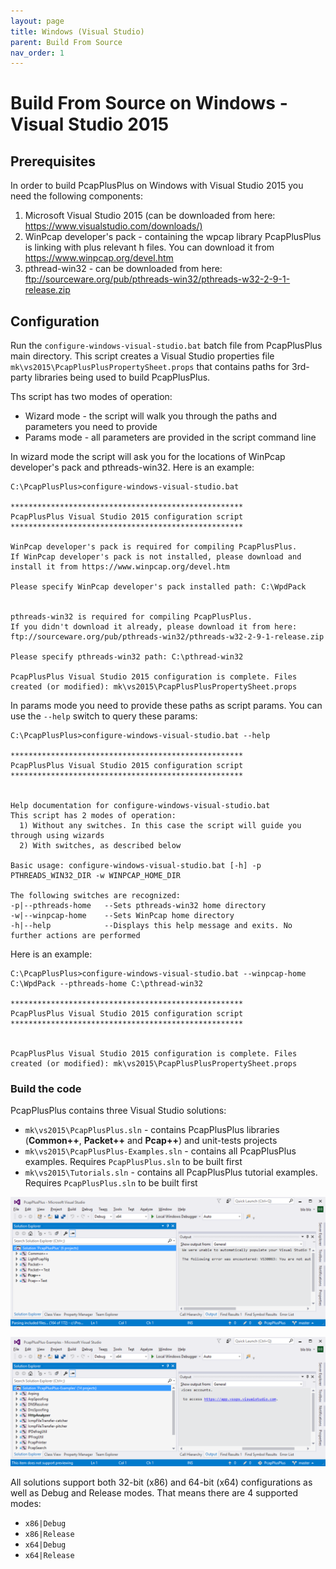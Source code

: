 ```yaml
---
layout: page
title: Windows (Visual Studio)
parent: Build From Source
nav_order: 1
---
```


# Build From Source on Windows - Visual Studio 2015

## Prerequisites

In order to build PcapPlusPlus on Windows with Visual Studio 2015 you need the following components:

1. Microsoft Visual Studio 2015 (can be downloaded from here: <https://www.visualstudio.com/downloads/)>
2. WinPcap developer's pack - containing the wpcap library PcapPlusPlus is linking with plus relevant h files. You can download it from <https://www.winpcap.org/devel.htm>
3. pthread-win32 - can be downloaded from here: <ftp://sourceware.org/pub/pthreads-win32/pthreads-w32-2-9-1-release.zip>

## Configuration

Run the `configure-windows-visual-studio.bat` batch file from PcapPlusPlus main directory. This script creates a Visual Studio properties file `mk\vs2015\PcapPlusPlusPropertySheet.props` that contains paths for 3rd-party libraries being used to build PcapPlusPlus.

Ths script has two modes of operation:

* Wizard mode - the script will walk you through the paths and parameters you need to provide
* Params mode - all parameters are provided in the script command line

In wizard mode the script will ask you for the locations of WinPcap developer's pack and pthreads-win32. Here is an example:

```shell
C:\PcapPlusPlus>configure-windows-visual-studio.bat

****************************************************
PcapPlusPlus Visual Studio 2015 configuration script
****************************************************

WinPcap developer's pack is required for compiling PcapPlusPlus.
If WinPcap developer's pack is not installed, please download and install it from https://www.winpcap.org/devel.htm

Please specify WinPcap developer's pack installed path: C:\WpdPack


pthreads-win32 is required for compiling PcapPlusPlus.
If you didn't download it already, please download it from here: ftp://sourceware.org/pub/pthreads-win32/pthreads-w32-2-9-1-release.zip

Please specify pthreads-win32 path: C:\pthread-win32

PcapPlusPlus Visual Studio 2015 configuration is complete. Files created (or modified): mk\vs2015\PcapPlusPlusPropertySheet.props
```

In params mode you need to provide these paths as script params. You can use the `--help` switch to query these params:

```shell
C:\PcapPlusPlus>configure-windows-visual-studio.bat --help

****************************************************
PcapPlusPlus Visual Studio 2015 configuration script
****************************************************


Help documentation for configure-windows-visual-studio.bat
This script has 2 modes of operation:
  1) Without any switches. In this case the script will guide you through using wizards
  2) With switches, as described below

Basic usage: configure-windows-visual-studio.bat [-h] -p PTHREADS_WIN32_DIR -w WINPCAP_HOME_DIR

The following switches are recognized:
-p|--pthreads-home   --Sets pthreads-win32 home directory
-w|--winpcap-home    --Sets WinPcap home directory
-h|--help            --Displays this help message and exits. No further actions are performed
```

Here is an example:

```shell
C:\PcapPlusPlus>configure-windows-visual-studio.bat --winpcap-home C:\WpdPack --pthreads-home C:\pthread-win32

****************************************************
PcapPlusPlus Visual Studio 2015 configuration script
****************************************************


PcapPlusPlus Visual Studio 2015 configuration is complete. Files created (or modified): mk\vs2015\PcapPlusPlusPropertySheet.props
```

### Build the code

PcapPlusPlus contains three Visual Studio solutions:

* `mk\vs2015\PcapPlusPlus.sln` - contains PcapPlusPlus libraries (__Common++__, __Packet++__ and __Pcap++__) and unit-tests projects
* `mk\vs2015\PcapPlusPlus-Examples.sln` - contains all PcapPlusPlus examples. Requires `PcapPlusPlus.sln` to be built first
* `mk\vs2015\Tutorials.sln` - contains all PcapPlusPlus tutorial examples. Requires `PcapPlusPlus.sln` to be built first

![PcapPlusPlus Visual Studio 2015 solution](/resources/vs2015pcpp.png)

![PcapPlusPlus Visual Studio 2015 example solution](/resources/vs2015examples.png)

All solutions support both 32-bit (x86) and 64-bit (x64) configurations as well as Debug and Release modes. That means there are 4 supported modes:

* `x86|Debug`
* `x86|Release`
* `x64|Debug`
* `x64|Release`